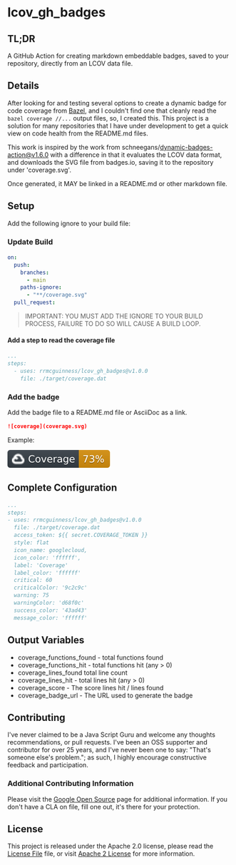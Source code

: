 # lcov_gh_badges

## TL;DR

A GitHub Action for creating markdown embeddable badges, saved to your repository, directly from an 
LCOV data file.

## Details

After looking for and testing several options to create a dynamic badge
for code coverage from [Bazel](https://bazel.io), and I couldn't find one that
cleanly read the `bazel coverage //...` output files, so, I created this.
This project is a solution for many repositories that I have under development
to get a quick view on code health from the README.md files.

This work is inspired by the work from schneegans/dynamic-badges-action@v1.6.0
with a difference in that it evaluates the LCOV data format, and downloads
the SVG file from badges.io, saving it to the repository under 'coverage.svg'.

Once generated, it MAY be linked in a README.md or other markdown file.

## Setup

Add the following ignore to your build file:

### Update Build

```yaml
on:
  push:
    branches:
      - main
    paths-ignore:
      - "**/coverage.svg"
  pull_request:
```

> IMPORTANT: YOU MUST ADD THE IGNORE TO YOUR BUILD PROCESS, FAILURE TO DO SO WILL
> CAUSE A BUILD LOOP.

#### Add a step to read the coverage file
```yaml
...
steps:
  - uses: rrmcguinness/lcov_gh_badges@v1.0.0
    file: ./target/coverage.dat
```

### Add the badge

Add the badge file to a README.md file or AsciiDoc as a link.

```markdown
![coverage](coverage.svg)
```
Example:

![coverage](coverage.svg)

## Complete Configuration
```yaml
...
steps:
- uses: rrmcguinness/lcov_gh_badges@v1.0.0
  file: ./target/coverage.dat
  access_token: ${{ secret.COVERAGE_TOKEN }}
  style: flat
  icon_name: googlecloud,
  icon_color: 'ffffff',
  label: 'Coverage'
  label_color: 'ffffff'
  critical: 60
  criticalColor: '9c2c9c'
  warning: 75
  warningColor: 'd68f0c'
  success_color: '43ad43'
  message_color: 'ffffff'
```

## Output Variables

* coverage_functions_found - total functions found
* coverage_functions_hit - total functions hit (any > 0)
* coverage_lines_found total line count
* coverage_lines_hit - total lines hit (any > 0)
* coverage_score - The score lines hit / lines found
* coverage_badge_url - The URL used to generate the badge

## Contributing

I've never claimed to be a Java Script Guru and welcome any thoughts
recommendations, or pull requests. I've been an OSS supporter and
contributor for over 25 years, and I've never been one to say:
"That's someone else's problem."; as such, I highly encourage
constructive feedback and participation.

### Additional Contributing Information

Please visit the [Google Open Source](https://opensource.google/documentation/reference/releasing/template/CONTRIBUTING)
page for additional information. If you don't have a CLA on file, fill one out, it's there for your protection.

## License

This project is released under the Apache 2.0 license,
please read the [License File](./LICENSE) file, or visit
[Apache 2 License](https://www.apache.org/licenses/LICENSE-2.0)
for more information.



